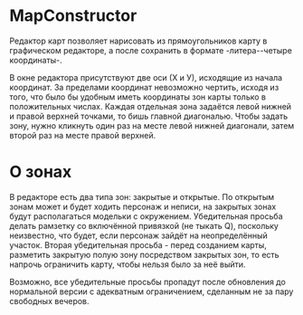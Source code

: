 # MapConstructor

Редактор карт позволяет нарисовать из прямоугольников карту в графическом редакторе, а после сохранить в формате -литера--четыре координаты-. 

В окне редактора присутствуют две оси (Х и У), исходящие из начала координат. За пределами координат невозможно чертить, исходя из того, что было бы удобным иметь координаты зон карты только в положительных числах. Каждая отдельная зона задаётся левой нижней и правой верхней точками, то бишь главной диагональю. Чтобы задать зону, нужно кликнуть один раз на месте левой нижней диагонали, затем второй раз на месте правой верхней. 

# О зонах

В редакторе есть два типа зон: закрытые и открытые. По открытым зонам может и будет ходить персонаж и неписи, на закрытых зонах будут располагаться модельки с окружением. Убедительная просьба делать рамзетку со включённой привязкой (не тыкать Q), поскольку неизвестно, что будет, если персонаж зайдёт на неопределённый участок. Вторая убедительная просьба - перед созданием карты, разметить закрытую полую зону посредством закрытых зон, то есть напрочь ограничить карту, чтобы нельзя было за неё выйти.

Возможно, все убедительные просьбы пропадут после обновления до нормальной версии с адекватным ограничением, сделанным не за пару свободных вечеров.
